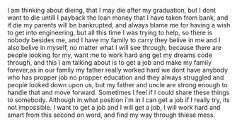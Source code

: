 I am thinking about dieing, that I may die after my graduation, but I dont want to die untill I payback the loan money that I have taken from bank, and if die my parents will be bankrupted, and always blame me for having a wish to get into engineering. but all this time I was trying to help, so there is nobody besides me, and I have my family to carry they belive in me and I also belive in myself, no matter what I will see through, because there are people looking for my, want me to work hard ang get my dreams code through, and this I am talking about is to get a job and make my family forever,as in our family my father really worked hard we dont have anybody who has propper job no propper education and they always struggled and people looked down upon us, but my father and uncle are strong enough to handle that and move forward. Sometimes I feel if I could share these things to somebody. Although in what position i'm in I can get a job if I really try, its not impossible. I want to get a job and I will get a job, I will work hard and smart from this second on word, and find my way through thiese mess.   
